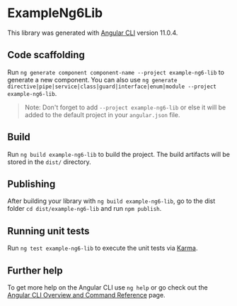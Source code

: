 # ExampleNg6Lib

This library was generated with [Angular CLI](https://github.com/angular/angular-cli) version 11.0.4.

## Code scaffolding

Run `ng generate component component-name --project example-ng6-lib` to generate a new component. You can also use `ng generate directive|pipe|service|class|guard|interface|enum|module --project example-ng6-lib`.
> Note: Don't forget to add `--project example-ng6-lib` or else it will be added to the default project in your `angular.json` file. 

## Build

Run `ng build example-ng6-lib` to build the project. The build artifacts will be stored in the `dist/` directory.

## Publishing

After building your library with `ng build example-ng6-lib`, go to the dist folder `cd dist/example-ng6-lib` and run `npm publish`.

## Running unit tests

Run `ng test example-ng6-lib` to execute the unit tests via [Karma](https://karma-runner.github.io).

## Further help

To get more help on the Angular CLI use `ng help` or go check out the [Angular CLI Overview and Command Reference](https://angular.io/cli) page.
